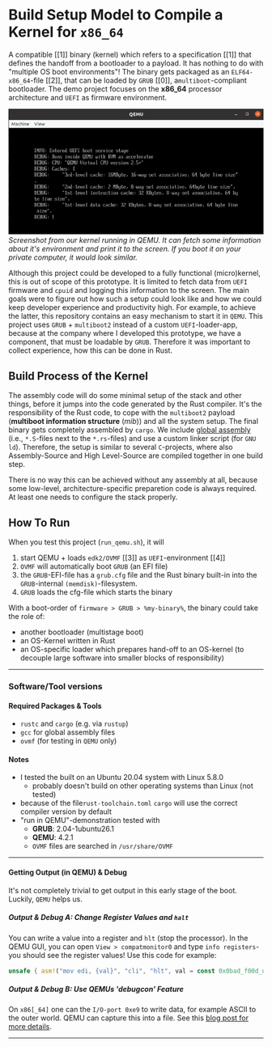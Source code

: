 # Build Setup Model to Compile a Kernel for `x86_64`

A compatible [[1]] binary (kernel) which refers to a specification [[1]] that defines the handoff from a bootloader to a payload. It has nothing to do with "multiple OS boot environments"! The binary gets packaged as an `ELF64-x86_64`-file [[2]], that can be loaded 
by `GRUB` [[0]], a`multiboot`-compliant bootloader. The demo project focuses on the **x86_64** processor architecture 
and `UEFI` as firmware environment.

![Rust Kernel QEMU Screenshot](./doc/figures/rust-kernel-qemu-screenshot.png "Rust Kernel QEMU Screenshot")
*Screenshot from our kernel running in QEMU. It can fetch some information about it's environment
and print it to the screen. If you boot it on your private computer, it would look similar.*


Although this project could be developed to a fully functional (micro)kernel, this is out of scope of this prototype. It is 
limited to fetch data from `UEFI` firmware and `cpuid` and logging this information to the screen. The main goals 
were to figure out how such a setup could look like and how we could keep developer experience and productivity high. 
For example, to achieve the latter, this repository contains an easy mechanism to start it in `QEMU`.
This project uses `GRUB` + `multiboot2` instead of a custom `UEFI`-loader-app, because at the company
where I developed this prototype, we have a component, that must be loadable by `GRUB`. Therefore it was important
to collect experience, how this can be done in Rust.

## Build Process of the Kernel
The assembly code will do some minimal setup of the stack and other things, before it jumps into the code generated by the Rust compiler. It's the responsibility of 
the Rust code, to cope with the `multiboot2` payload (**multiboot information structure** (*mib*)) and all the system 
setup. The final binary gets completely assembled by `cargo`. We include [global assembly](https://phip1611.de/blog/include-assembler-source-files-in-rust-project-and-build-with-cargo/) 
(i.e., `*.S`-files next to the `*.rs`-files) and use a custom linker script (for `GNU ld`). Therefore, the setup
is similar to several `C`-projects, where also Assembly-Source and High Level-Source are compiled together in one build step.

There is no way this can be achieved without any assembly at all, because some low-level, architecture-specific preparetion
code is always required. At least one needs to configure the stack properly.

## How To Run

When you test this project (`run_qemu.sh`), it will
1) start QEMU + loads `edk2/OVMF` [[3]] as `UEFI`-environment [[4]] 
2) `OVMF` will automatically boot `GRUB` (an EFI file)
3) the `GRUB`-EFI-file has a `grub.cfg` file and the Rust binary built-in into the `GRUB`-internal `(memdisk)`-filesystem.
4) `GRUB` loads the cfg-file which starts the binary


With a boot-order of `firmware > GRUB > %my-binary%`, the binary could take the role of:
* another bootloader (multistage boot)
* an OS-Kernel written in Rust 
* an OS-specific loader which prepares hand-off to an OS-kernel (to decouple large software into smaller blocks of responsibility)

---

### Software/Tool versions 
#### Required Packages & Tools
- `rustc` and `cargo` (e.g. via `rustup`)
- `gcc` for global assembly files
- `ovmf` (for testing in `QEMU` only)
#### Notes
- I tested the built on an Ubuntu 20.04 system with Linux 5.8.0
  - probably doesn't build on other operating systems than Linux (not tested)
- because of the file`rust-toolchain.toml` `cargo` will use the correct compiler
  version by default
- "run in QEMU"-demonstration tested with
  - **GRUB**: 2.04-1ubuntu26.1
  - **QEMU**: 4.2.1
  - `OVMF` files are searched in `/usr/share/OVMF`

---


#### Getting Output (in QEMU) & Debug
It's not completely trivial to get output in this early stage of the boot.
Luckily, `QEMU` helps us. 

##### Output & Debug A: Change Register Values and `halt`
You can write a value into a register and `hlt` (stop the processor). In the QEMU GUI, you can open 
`View > compatmonitor0` and type `info registers`- you should see the register values!
Use this code for example:

```rust
unsafe { asm!("mov edi, {val}", "cli", "hlt", val = const 0x0bad_f00d_u32) };
```

##### Output & Debug B: Use QEMUs 'debugcon' Feature
On `x86[_64]` one can the `I/O-port 0xe9` to write data, for example
ASCII to the outer world. QEMU can capture this into a file. See
this [blog post for more details](https://phip1611.de/blog/how-to-use-qemus-debugcon-feature-and-write-to-a-file/).

---


